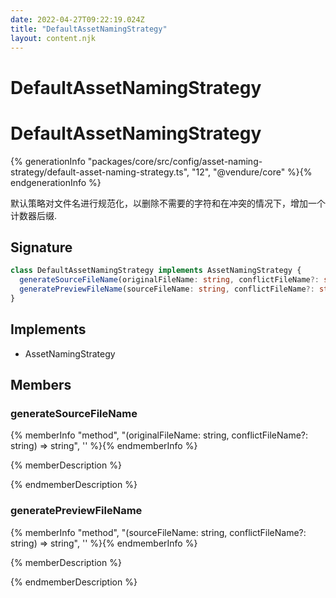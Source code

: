 ```yaml
---
date: 2022-04-27T09:22:19.024Z
title: "DefaultAssetNamingStrategy"
layout: content.njk
---
```

[comment]: <> (这个文件是从 PickerCC 源码中生，不要修改。请使用 "docs:build" 脚本命令生成。)

# DefaultAssetNamingStrategy


# DefaultAssetNamingStrategy

{% generationInfo "packages/core/src/config/asset-naming-strategy/default-asset-naming-strategy.ts", "12", "@vendure/core" %}{% endgenerationInfo %}

默认策略对文件名进行规范化，以删除不需要的字符和在冲突的情况下，增加一个计数器后缀.

## Signature

```typescript
class DefaultAssetNamingStrategy implements AssetNamingStrategy {
  generateSourceFileName(originalFileName: string, conflictFileName?: string) => string;
  generatePreviewFileName(sourceFileName: string, conflictFileName?: string) => string;
}
```
## Implements

 * AssetNamingStrategy


## Members

### generateSourceFileName

{% memberInfo "method", "(originalFileName: string, conflictFileName?: string) => string", '' %}{% endmemberInfo %}

{% memberDescription %}

            

{% endmemberDescription %}

### generatePreviewFileName

{% memberInfo "method", "(sourceFileName: string, conflictFileName?: string) => string", '' %}{% endmemberInfo %}

{% memberDescription %}

            

{% endmemberDescription %}


